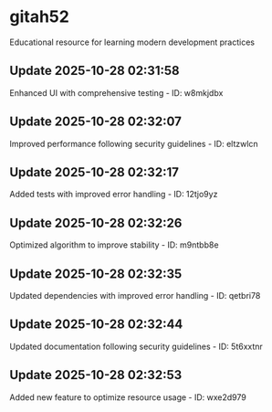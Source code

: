 # gitah52
Educational resource for learning modern development practices

## Update 2025-10-28 02:31:58
Enhanced UI with comprehensive testing - ID: w8mkjdbx


## Update 2025-10-28 02:32:07
Improved performance following security guidelines - ID: eltzwlcn


## Update 2025-10-28 02:32:17
Added tests with improved error handling - ID: 12tjo9yz


## Update 2025-10-28 02:32:26
Optimized algorithm to improve stability - ID: m9ntbb8e


## Update 2025-10-28 02:32:35
Updated dependencies with improved error handling - ID: qetbri78


## Update 2025-10-28 02:32:44
Updated documentation following security guidelines - ID: 5t6xxtnr


## Update 2025-10-28 02:32:53
Added new feature to optimize resource usage - ID: wxe2d979

